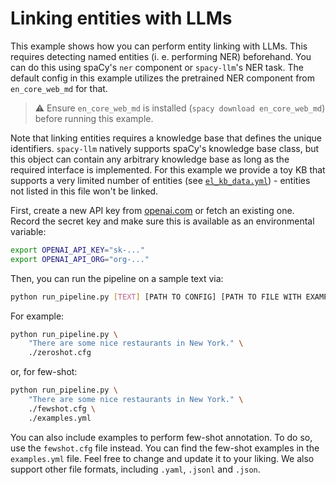 # Linking entities with LLMs

This example shows how you can perform entity linking with LLMs.
This requires detecting named entities (i. e. performing NER) beforehand. You can do this using spaCy's `ner` 
component or `spacy-llm`'s NER task. The default config in this example utilizes the pretrained NER component from 
`en_core_web_md` for that.

> ⚠️ Ensure `en_core_web_md` is installed (`spacy download en_core_web_md`) before running this example.

Note that linking entities requires a knowledge base that defines the unique identifiers. `spacy-llm` natively supports spaCy's knowledge base class, but 
this object can contain any arbitrary knowledge base as long as the required interface is implemented.
For this example we provide a toy KB that supports a very limited number of entities (see 
[`el_kb_data.yml`](spacy_llm/tests/el_kb_data.yml)) - entities not listed in this file won't be linked.

First, create a new API key from [openai.com](https://platform.openai.com/account/api-keys) or fetch an existing one. Record the secret key and make sure this is
available as an environmental variable:

```sh
export OPENAI_API_KEY="sk-..."
export OPENAI_API_ORG="org-..."
```

Then, you can run the pipeline on a sample text via:

```sh
python run_pipeline.py [TEXT] [PATH TO CONFIG] [PATH TO FILE WITH EXAMPLES]
```

For example:

```sh
python run_pipeline.py \
    "There are some nice restaurants in New York." \
    ./zeroshot.cfg
```
or, for few-shot:
```sh
python run_pipeline.py \
    "There are some nice restaurants in New York." \
    ./fewshot.cfg \
    ./examples.yml
```

You can also include examples to perform few-shot annotation. To do so, use the
`fewshot.cfg` file instead. You can find the few-shot examples in
the `examples.yml` file. Feel free to change and update it to your liking.
We also support other file formats, including `.yaml`, `.jsonl` and `.json`.
